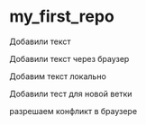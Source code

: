 # my_first_repo

Добавили текст

Добавили текст через браузер

Добавим текст локально

Добавили тест для новой ветки

разрешаем конфликт в браузере
